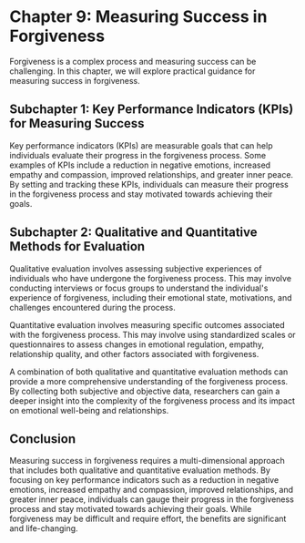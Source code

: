 Chapter 9: Measuring Success in Forgiveness
===========================================

Forgiveness is a complex process and measuring success can be challenging. In this chapter, we will explore practical guidance for measuring success in forgiveness.

Subchapter 1: Key Performance Indicators (KPIs) for Measuring Success
---------------------------------------------------------------------

Key performance indicators (KPIs) are measurable goals that can help individuals evaluate their progress in the forgiveness process. Some examples of KPIs include a reduction in negative emotions, increased empathy and compassion, improved relationships, and greater inner peace. By setting and tracking these KPIs, individuals can measure their progress in the forgiveness process and stay motivated towards achieving their goals.

Subchapter 2: Qualitative and Quantitative Methods for Evaluation
-----------------------------------------------------------------

Qualitative evaluation involves assessing subjective experiences of individuals who have undergone the forgiveness process. This may involve conducting interviews or focus groups to understand the individual's experience of forgiveness, including their emotional state, motivations, and challenges encountered during the process.

Quantitative evaluation involves measuring specific outcomes associated with the forgiveness process. This may involve using standardized scales or questionnaires to assess changes in emotional regulation, empathy, relationship quality, and other factors associated with forgiveness.

A combination of both qualitative and quantitative evaluation methods can provide a more comprehensive understanding of the forgiveness process. By collecting both subjective and objective data, researchers can gain a deeper insight into the complexity of the forgiveness process and its impact on emotional well-being and relationships.

Conclusion
----------

Measuring success in forgiveness requires a multi-dimensional approach that includes both qualitative and quantitative evaluation methods. By focusing on key performance indicators such as a reduction in negative emotions, increased empathy and compassion, improved relationships, and greater inner peace, individuals can gauge their progress in the forgiveness process and stay motivated towards achieving their goals. While forgiveness may be difficult and require effort, the benefits are significant and life-changing.
